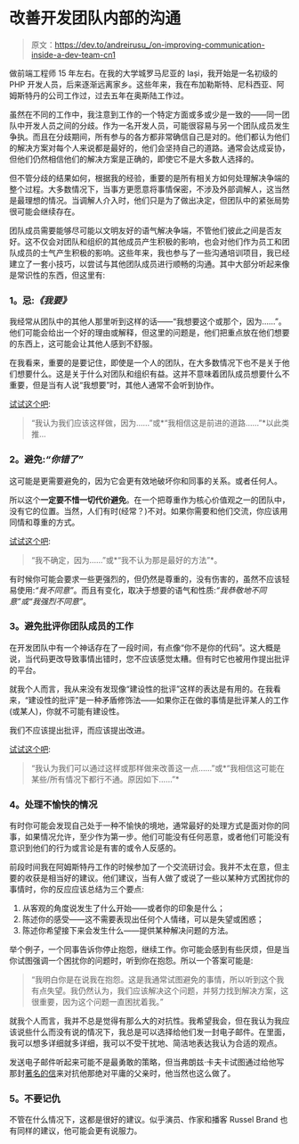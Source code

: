 # 改善开发团队内部的沟通

> 原文：<https://dev.to/andreirusu_/on-improving-communication-inside-a-dev-team-cn1>

做前端工程师 15 年左右。在我的大学城罗马尼亚的 Iași，我开始是一名初级的 PHP 开发人员，后来逐渐远离家乡。这些年来，我在布加勒斯特、尼科西亚、阿姆斯特丹的公司工作过，过去五年在奥斯陆工作过。

虽然在不同的工作中，我注意到工作的一个特定方面或多或少是一致的——同一团队中开发人员之间的分歧。作为一名开发人员，可能很容易与另一个团队成员发生争执。而且在分歧期间，所有参与的各方都非常确信自己是对的。他们都认为他们的解决方案对每个人来说都是最好的，他们会坚持自己的道路。通常会达成妥协，但他们仍然相信他们的解决方案是正确的，即使它不是大多数人选择的。

但不管分歧的结果如何，根据我的经验，重要的是所有相关方如何处理解决争端的整个过程。大多数情况下，当事方更愿意将事情保密，不涉及外部调解人，这当然是最理想的情况。当调解人介入时，他们只是为了做出决定，但团队中的紧张局势很可能会继续存在。

团队成员需要能够尽可能以文明友好的语气解决争端，不管他们彼此之间是否友好。这不仅会对团队和组织的其他成员产生积极的影响，也会对他们作为员工和团队成员的士气产生积极的影响。这些年来，我也参与了一些沟通培训项目，我已经建立了一套小技巧，以尝试与其他团队成员进行顺畅的沟通。其中大部分听起来像是常识性的东西，但这里有:

### 1。忌:*《我要》*

我经常从团队中的其他人那里听到这样的话——“我想要这个或那个，因为……”。他们可能会给出一个好的理由或解释，但这里的问题是，他们把重点放在他们想要的东西上，这可能会让其他人感到不舒服。

在我看来，重要的是要记住，即使是一个人的团队，在大多数情况下也不是关于他们想要什么。这是关于什么对团队和组织有益。这并不意味着团队成员想要什么不重要，但是当有人说“我想要”时，其他人通常不会听到协作。

<u>试试这个吧</u>:

> “我认为我们应该这样做，因为……”或*“我相信这是前进的道路……”*以此类推...

### 2。避免:*“你错了”*

这可能是更需要避免的，因为它会更有效地破坏你和同事的关系。或者任何人。

所以这个**一定要不惜一切代价避免**。在一个把尊重作为核心价值观之一的团队中，没有它的位置。当然，人们有时(经常？)不对。如果你需要和他们交流，你应该用同情和尊重的方式。

<u>试试这个吧</u>:

> “我不确定，因为……”或*“我不认为那是最好的方法”*。

有时候你可能会要求一些更强烈的，但仍然是尊重的，没有伤害的，虽然不应该轻易使用:*“我不同意”*。而且有变化，取决于想要的语气和性质:*“我恭敬地不同意”*或*“我强烈不同意”*。

### 3。避免批评你团队成员的工作

在开发团队中有一个神话存在了一段时间，有点像“你不是你的代码”。这大概是说，当代码更改导致事情出错时，您不应该感觉太糟。但有时它也被用作提出批评的平台。

就我个人而言，我从来没有发现像“建设性的批评”这样的表达是有用的。在我看来，“建设性的批评”是一种矛盾修饰法——如果你正在做的事情是批评某人的工作(或某人)，你就不可能有建设性。

我们不应该提出批评，而应该提出改进。

<u>试试这个吧</u>:

> “我认为我们可以通过这样或那样做来改善这一点……”或*“我相信这可能在某些/所有情况下都行不通。原因如下……”*

### 4。处理不愉快的情况

有时你可能会发现自己处于一种不愉快的境地，通常最好的处理方式是面对你的同事，如果情况允许，至少作为第一步。他们可能没有任何恶意，或者他们可能没有意识到他们的行为或言论是有害的或令人反感的。

前段时间我在阿姆斯特丹工作的时候参加了一个交流研讨会。我并不太在意，但主要的收获是相当好的建议。他们建议，当有人做了或说了一些以某种方式困扰你的事情时，你的反应应该总结为三个要点:

1.  从客观的角度说发生了什么开始——或者你的印象是什么；
2.  陈述你的感受——这不需要表现出任何个人情绪，可以是失望或困惑；
3.  陈述你希望接下来会发生什么——提供某种解决问题的方法。

举个例子，一个同事告诉你停止抱怨，继续工作。你可能会感到有些厌烦，但是当你试图强调一个困扰你的问题时，听到你在抱怨。所以一个答案可能是:

> “我明白你是在说我在抱怨。这是我通常试图避免的事情，所以听到这个我有点失望。我仍然认为，我们应该解决这个问题，并努力找到解决方案，这很重要，因为这个问题一直困扰着我。”

就我个人而言，我并不总是觉得有那么大的对抗性。我希望我会，但在我认为我应该说些什么而没有说的情况下，我总是可以选择给他们发一封电子邮件。在里面，我可以想多详细就多详细，我可以不受干扰地、简洁地表达我认为合适的观点。

发送电子邮件听起来可能不是最勇敢的策略，但当弗朗兹·卡夫卡试图通过给他写那封[著名的信](https://en.wikipedia.org/wiki/Letter_to_His_Father)来对抗他那绝对平庸的父亲时，他当然也这么做了。

### 5。不要记仇

不管在什么情况下，这都是很好的建议。似乎演员、作家和播客 Russel Brand 也有同样的建议，他可能会更有说服力。